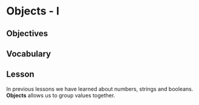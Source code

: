 # Objects - I

## Objectives

## Vocabulary


## Lesson

In previous lessons we have learned about numbers, strings and booleans. **Objects** allows us to group values together. 

